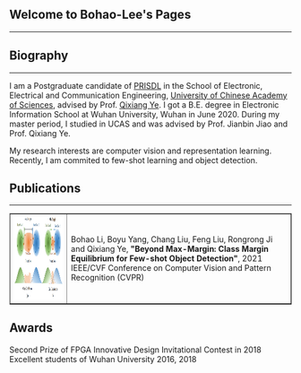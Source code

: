 ## Welcome to Bohao-Lee's Pages
---

## Biography
---
I am a Postgraduate candidate of [PRISDL](https://ucassdl.cn/) in the School of Electronic, Electrical and Communication Engineering, [University of Chinese Academy of Sciences](http://english.ucas.ac.cn/), advised by Prof. [Qixiang Ye](http://people.ucas.ac.cn/~0007279?language=en). I got a B.E. degree in Electronic Information School at Wuhan University, Wuhan in June 2020. During my master period, I studied in UCAS and was advised by Prof. Jianbin Jiao and Prof. Qixiang Ye.

My research interests are computer vision and representation learning. Recently, I am commited to few-shot learning and object detection.

## Publications
---
<table border="1">
<tr>
<td><img src="/CME.png"  height="150" width="415"></td>
<td>Bohao Li, Boyu Yang, Chang Liu, Feng Liu, Rongrong Ji and Qixiang Ye,   
<b>"Beyond Max-Margin: Class Margin Equilibrium for Few-shot Object Detection"</b>,   
2021 IEEE/CVF Conference on Computer Vision and Pattern Recognition (CVPR)
</td>
</tr>
</table>  


## Awards
Second Prize of FPGA Innovative Design Invitational Contest in 2018  
Excellent students of Wuhan University 2016, 2018


